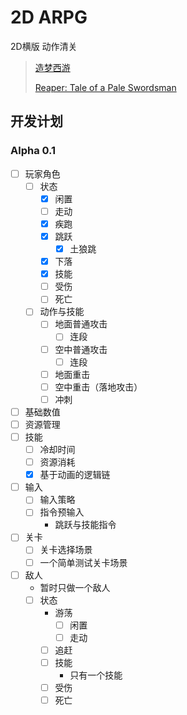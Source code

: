 # 2D ARPG

2D横版 动作清关

> [造梦西游](https://www.4399.com/flash/zmhj.htm)
> 
> [Reaper: Tale of a Pale Swordsman](https://store.steampowered.com/app/269370/Reaper__Tale_of_a_Pale_Swordsman/)

## 开发计划

### Alpha 0.1

- [ ] 玩家角色
  - [ ] 状态
    - [x] 闲置
    - [ ] 走动
    - [x] 疾跑
    - [x] 跳跃
      - [x] 土狼跳
    - [x] 下落
    - [x] 技能
    - [ ] 受伤
    - [ ] 死亡
  - [ ] 动作与技能
    - [ ] 地面普通攻击
      - [ ] 连段
    - [ ] 空中普通攻击
      - [ ] 连段
    - [ ] 地面重击
    - [ ] 空中重击（落地攻击）
    - [ ] 冲刺
- [ ] 基础数值
- [ ] 资源管理
- [ ] 技能
  - [ ] 冷却时间
  - [ ] 资源消耗
  - [x] 基于动画的逻辑链
- [ ] 输入
  - [ ] 输入策略
  - [ ] 指令预输入
    - 跳跃与技能指令
- [ ] 关卡
  - [ ] 关卡选择场景
  - [ ] 一个简单测试关卡场景
- [ ] 敌人
  - 暂时只做一个敌人
  - [ ] 状态
    - 游荡
      - [ ] 闲置
      - [ ] 走动
    - [ ] 追赶
    - [ ] 技能
      - 只有一个技能
    - [ ] 受伤
    - [ ] 死亡
